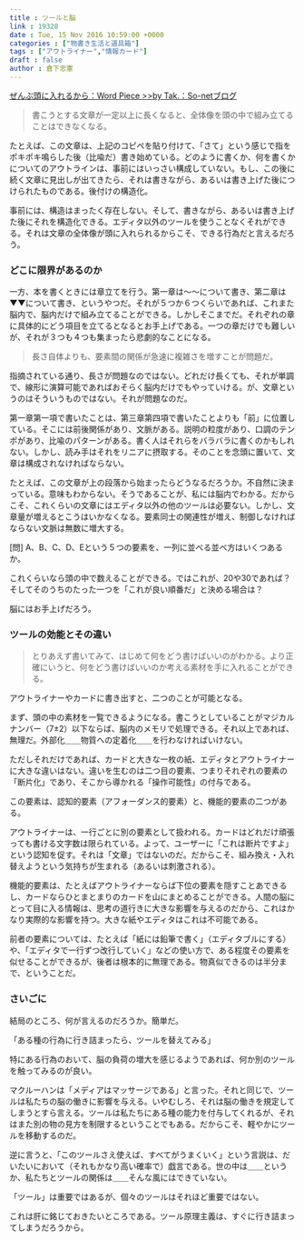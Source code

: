```yaml
---
title : ツールと脳
link : 19328
date : Tue, 15 Nov 2016 10:59:00 +0000
categories : ["物書き生活と道具箱"]
tags : ["アウトライナー","情報カード"]
draft : false
author : 倉下忠憲
---
```


<a href="http://takpluspluslog.blog.so-net.ne.jp/2016-11-15">ぜんぶ頭に入れるから：Word Piece &gt;&gt;by Tak.：So-netブログ</a>

<blockquote>
書こうとする文章が一定以上に長くなると、全体像を頭の中で組み立てることはできなくなる。
</blockquote>

たとえば、この文章は、上記のコピペを貼り付けて、「さて」という感じで指をポキポキ鳴らした後（比喩だ）書き始めている。どのように書くか、何を書くかについてのアウトラインは、事前にはいっさい構成していない。もし、この後に続く文章に見出しが出てきたら、それは書きながら、あるいは書き上げた後につけられたものである。後付けの構造化。

事前には、構造はまったく存在しない。そして、書きながら、あるいは書き上げた後にそれを構造化できる。エディタ以外のツールを使うことなくそれができる。それは文章の全体像が頭に入れられるからこそ、できる行為だと言えるだろう。

<h3>どこに限界があるのか</h3>

一方、本を書くときには章立てを行う。第一章は〜〜について書き、第二章は▼▼について書き、というやつだ。それが５つか６つくらいであれば、これまた脳内で、脳内だけで組み立てることができる。しかしそこまでだ。それぞれの章に具体的にどう項目を立てるとなるとお手上げである。一つの章だけでも難しいが、それが３つも４つも集まったら悲劇的なことになる。

<blockquote>
長さ自体よりも、要素間の関係が急速に複雑さを増すことが問題だ。
</blockquote>

指摘されている通り、長さが問題なのではない。どれだけ長くても、それが単調で、線形に演算可能であればおそらく脳内だけでもやっていける。が、文章というのはそういうものではない。それが問題なのだ。

第一章第一項で書いたことは、第三章第四項で書いたことよりも「前」に位置している。そこには前後関係があり、文脈がある。説明の粒度があり、口調のテンポがあり、比喩のパターンがある。書く人はそれらをバラバラに書くのかもしれない。しかし、読み手はそれをリニアに摂取する。そのことを念頭に置いて、文章は構成されなければならない。

たとえば、この文章が上の段落から始まったらどうなるだろうか。不自然に決まっている。意味もわからない。そうであることが、私には脳内でわかる。だからこそ、これくらいの文章にはエディタ以外の他のツールは必要ない。しかし、文章量が増えるとこうはいかなくなる。要素同士の関連性が増え、制御しなければならない文脈は無数に増大する。

[問]
A、B、C、D、Eという５つの要素を、一列に並べる並べ方はいくつあるか。

これくらいなら頭の中で数えることができる。ではこれが、20や30であれば？　そしてそのうちのたった一つを「これが良い順番だ」と決める場合は？

脳にはお手上げだろう。

<h3>ツールの効能とその違い</h3>

<blockquote>
とりあえず書いてみて、はじめて何をどう書けばいいのがわかる。より正確にいうと、何をどう書けばいいのか考える素材を手に入れることができる。
</blockquote>

アウトライナーやカードに書き出すと、二つのことが可能となる。

まず、頭の中の素材を一覧できるようになる。書こうとしていることがマジカルナンバー（7±2）以下ならば、脳内のメモリで処理できる。それ以上であれば、無理だ。外部化＿＿物質への定着化＿＿を行わなければいけない。

ただしそれだけであれば、カードと大きな一枚の紙、エディタとアウトライナーに大きな違いはない。違いを生むのは二つ目の要素、つまりそれぞれの要素の「断片化」であり、そこから導かれる「操作可能性」の付与である。

この要素は、認知的要素（アフォーダンス的要素）と、機能的要素の二つがある。

アウトライナーは、一行ごとに別の要素として扱われる。カードはどれだけ頑張っても書ける文字数は限られている。よって、ユーザーに「これは断片ですよ」という認知を促す。それは「文章」ではないのだ。だからこそ、組み換え・入れ替えようという気持ちが生まれる（あるいは刺激される）。

機能的要素は、たとえばアウトライナーならば下位の要素を隠すことあできるし、カードならひとまとまりのカードを山にまとめることができる。人間の脳にとって目に入る情報は、思考の道行きに大きな影響を与えるのだから、これはかなり実際的な影響を持つ。大きな紙やエディタはこれは不可能である。


前者の要素については、たとえば「紙には鉛筆で書く」（エディタブルにする）や、「エディタで一行ずつ改行していく」などの使い方で、ある程度その要素を似せることができるが、後者は根本的に無理である。物真似できるのは半分まで、ということだ。

<h3>さいごに</h3>

結局のところ、何が言えるのだろうか。簡単だ。

「ある種の行為に行き詰まったら、ツールを替えてみる」

特にある行為のおいて、脳の負荷の増大を感じるようであれば、何か別のツールを触ってみるのが良い。

マクルーハンは「メディアはマッサージである」と言った。それと同じで、ツールは私たちの脳の働きに影響を与える。いやむしろ、それは脳の働きを規定してしまうとすら言える。ツールは私たちにある種の能力を付与してくれるが、それはまた別の物の見方を制限するということでもある。だからこそ、軽やかにツールを移動するのだ。

逆に言うと、「このツールさえ使えば、すべてがうまくいく」という言説は、だいたいにおいて（それもかなり高い確率で）戯言である。世の中は＿＿というか、私たちとツールの関係は＿＿そんな風にはできていない。

「ツール」は重要ではあるが、個々のツールはそれほど重要ではない。

これは肝に銘じておきたいところである。ツール原理主義は、すぐに行き詰まってしまうだろうから。